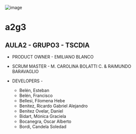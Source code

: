 ![image](https://user-images.githubusercontent.com/106482834/173272242-c04dcd97-20bb-49d2-bbb2-af90373b9cae.png)

# a2g3

## AULA2 - GRUPO3 - TSCDIA

* PRODUCT OWNER - EMILIANO BLANCO

* SCRUM MASTER - M. CAROLINA BOLATTI C. & RAIMUNDO BARAVAGLIO

* DEVELOPERS - 
    *   Belén, Esteban
    *   Belén, Francisco
    *   Bellesi, Filomena Hebe
    *   Benitez, Ricardo Gabriel Alejandro
    *   Benitez Ovelar, Daniel
    *   Bidart, Mónica Graciela
    *   Bocanegra, Oscar Alberto
    *   Bordi, Candela Soledad   

